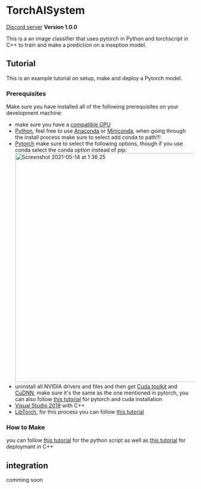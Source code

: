 # TorchAISystem
[Discord server](https://discord.gg/Qcme78MB)
**Version 1.0.0**

This is a an image classifier that uses pytorch in Python and torchscript in C++ to train and make a prediction on a inseption model.

## Tutorial

This is an example tutorial on setup, make and deploy a Pytorch model.

### Prerequisites

Make sure you have installed all of the following prerequisites on your development machine:

- make sure you have a [compatible GPU](https://developer.nvidia.com/cuda-gpus)
- [Python](https://www.python.org/), feel free to use [Anaconda](https://www.anaconda.com/) or [Miniconda](https://docs.conda.io/en/latest/miniconda.html), when going through the install process make sure to select add conda to path!!!
- [Pytorch](https://pytorch.org/) make sure to select the following options, though if you use conda select the conda option instead of pip: <img width="613" alt="Screenshot 2021-05-14 at 1 36 25" src="https://user-images.githubusercontent.com/54107324/118200266-07bd5300-b455-11eb-81eb-3ddc7af0bddc.png">
- uninstall all NVIDIA drivers and files and then get [Cuda toolkit](https://developer.nvidia.com/accelerated-computing-toolkit) and [CuDNN](https://developer.nvidia.com/cudnn), make sure it's the same as the one mentioned in pytorch, you can also follow [this tutorial](https://www.youtube.com/watch?v=raBkhUoeOHs) for pytorch and cuda installation
- [Visual Studio 2019](https://visualstudio.microsoft.com/) with C++
- [LibTorch](https://pytorch.org/), for this process you can follow [this tutorial](https://www.youtube.com/watch?v=6eTVqYGIWx0)

### How to Make

you can follow [this tutorial](https://learnopencv.com/image-classification-using-transfer-learning-in-pytorch/) for the python script
as well as [this tutorial](https://www.youtube.com/watch?v=Dk88zv1KYMI) for deploymant in C++

## integration

comming soon
